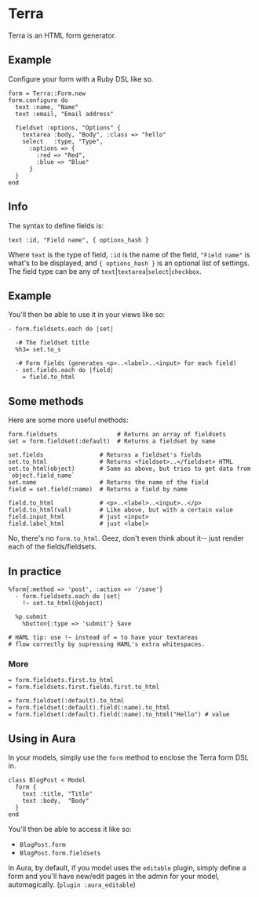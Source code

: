 Terra
=====

Terra is an HTML form generator.

## Example

Configure your form with a Ruby DSL like so.

    form = Terra::Form.new
    form.configure do
      text :name, "Name"
      text :email, "Email address"

      fieldset :options, "Options" {
        textarea :body, "Body", :class => "hello"
        select   :type, "Type",
          :options => {
            :red => "Red",
            :blue => "Blue"
          }
      }
    end

## Info

The syntax to define fields is:

    text :id, "Field name", { options_hash }

Where `text` is the type of field, `:id` is the name of the
field, `"Field name"` is what's to be displayed, and
`{ options_hash }` is an optional list of settings. The field
type can be any of `text`|`textarea`|`select`|`checkbox`.


## Example

You'll then be able to use it in your views like so:

    - form.fieldsets.each do |set|

      -# The fieldset title
      %h3= set.to_s

      -# Form fields (generates <p>..<label>..<input> for each field)
      - set.fields.each do |field|
        = field.to_html

## Some methods

Here are some more useful methods:

    form.fieldsets                 # Returns an array of fieldsets
    set = form.fieldset(:default)  # Returns a fieldset by name

    set.fields                # Returns a fieldset's fields
    set.to_html               # Returns <fieldset>..</fieldset> HTML
    set.to_html(object)       # Same as above, but tries to get data from `object.field_name`
    set.name                  # Returns the name of the field
    field = set.field(:name)  # Returns a field by name

    field.to_html             # <p>..<label>..<input>..</p>
    field.to_html(val)        # Like above, but with a certain value
    field.input_html          # just <input>
    field.label_html          # just <label>

No, there's no `form.to_html`. Geez, don't even think about it--
just render each of the fields/fieldsets.

## In practice

    %form{:method => 'post', :action => '/save'}
      - form.fieldsets.each do |set|
        !~ set.to_html(@object)
   
      %p.submit
        %button{:type => 'submit'} Save
   
    # HAML tip: use !~ instead of = to have your textareas
    # flow correctly by supressing HAML's extra whitespaces.

### More

    = form.fieldsets.first.to_html
    = form.fieldsets.first.fields.first.to_html

    = form.fieldset(:default).to_html
    = form.fieldset(:default).field(:name).to_html
    = form.fieldset(:default).field(:name).to_html("Hello") # value

## Using in Aura

In your models, simply use the `form` method to enclose
the Terra form DSL in.

    class BlogPost < Model
      form {
        text :title, "Title"
        text :body,  "Body"
      }
    end

You'll then be able to access it like so:

 - `BlogPost.form`
 - `BlogPost.form.fieldsets`

In Aura, by default, if you model uses the `editable` plugin,
simply define a form and you'll have new/edit pages in the admin
for your model, automagically. (`plugin :aura_editable`)

